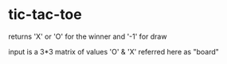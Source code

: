 # tic-tac-toe

returns 'X' or 'O' for the winner and '-1' for draw

input is a 3*3 matrix of values 'O' & 'X' referred here as "board"
